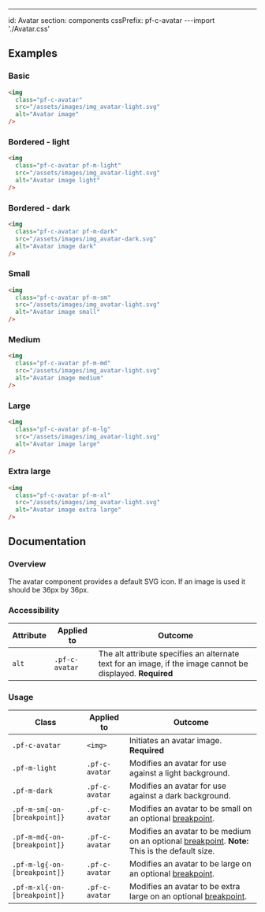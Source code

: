 ---
id: Avatar
section: components
cssPrefix: pf-c-avatar
---import './Avatar.css'

## Examples

### Basic

```html
<img
  class="pf-c-avatar"
  src="/assets/images/img_avatar-light.svg"
  alt="Avatar image"
/>

```

### Bordered - light

```html
<img
  class="pf-c-avatar pf-m-light"
  src="/assets/images/img_avatar-light.svg"
  alt="Avatar image light"
/>

```

### Bordered - dark

```html
<img
  class="pf-c-avatar pf-m-dark"
  src="/assets/images/img_avatar-dark.svg"
  alt="Avatar image dark"
/>

```

### Small

```html
<img
  class="pf-c-avatar pf-m-sm"
  src="/assets/images/img_avatar-light.svg"
  alt="Avatar image small"
/>

```

### Medium

```html
<img
  class="pf-c-avatar pf-m-md"
  src="/assets/images/img_avatar-light.svg"
  alt="Avatar image medium"
/>

```

### Large

```html
<img
  class="pf-c-avatar pf-m-lg"
  src="/assets/images/img_avatar-light.svg"
  alt="Avatar image large"
/>

```

### Extra large

```html
<img
  class="pf-c-avatar pf-m-xl"
  src="/assets/images/img_avatar-light.svg"
  alt="Avatar image extra large"
/>

```

## Documentation

### Overview

The avatar component provides a default SVG icon. If an image is used it should be 36px by 36px.

### Accessibility

| Attribute | Applied to     | Outcome                                                                                                    |
| --------- | -------------- | ---------------------------------------------------------------------------------------------------------- |
| `alt`     | `.pf-c-avatar` | The alt attribute specifies an alternate text for an image, if the image cannot be displayed. **Required** |

### Usage

| Class                        | Applied to     | Outcome                                                                                                                                                                             |
| ---------------------------- | -------------- | ----------------------------------------------------------------------------------------------------------------------------------------------------------------------------------- |
| `.pf-c-avatar`               | `<img>`        | Initiates an avatar image. **Required**                                                                                                                                             |
| `.pf-m-light`                | `.pf-c-avatar` | Modifies an avatar for use against a light background.                                                                                                                              |
| `.pf-m-dark`                 | `.pf-c-avatar` | Modifies an avatar for use against a dark background.                                                                                                                               |
| `.pf-m-sm{-on-[breakpoint]}` | `.pf-c-avatar` | Modifies an avatar to be small on an optional [breakpoint](/developer-resources/global-css-variables#breakpoint-variables-and-class-suffixes).                                      |
| `.pf-m-md{-on-[breakpoint]}` | `.pf-c-avatar` | Modifies an avatar to be medium on an optional [breakpoint](/developer-resources/global-css-variables#breakpoint-variables-and-class-suffixes). **Note:** This is the default size. |
| `.pf-m-lg{-on-[breakpoint]}` | `.pf-c-avatar` | Modifies an avatar to be large on an optional [breakpoint](/developer-resources/global-css-variables#breakpoint-variables-and-class-suffixes).                                      |
| `.pf-m-xl{-on-[breakpoint]}` | `.pf-c-avatar` | Modifies an avatar to be extra large on an optional [breakpoint](/developer-resources/global-css-variables#breakpoint-variables-and-class-suffixes).                                |
